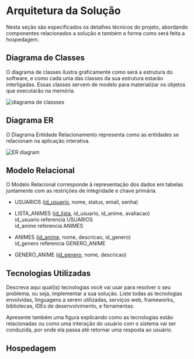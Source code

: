 # Arquitetura da Solução

Nesta seção são especificados os detalhes técnicos do projeto, abordando componentes relacionados a solução e também a forma como será feita a hospedagem.

## Diagrama de Classes

O diagrama de classes ilustra graficamente como será a estrutura do software, e como cada uma das classes da sua estrutura estarão interligadas. Essas classes servem de modelo para materializar os objetos que executarão na memória.

![diagrama de classses](https://user-images.githubusercontent.com/78181968/134985712-8d241f6a-02c6-48f6-9997-28878f8c0aaf.jpg)


## Diagrama ER

O Diagrama Entidade Relacionamento representa como as entidades se relacionam na aplicação interativa.

![ER diagram](https://user-images.githubusercontent.com/78181968/134986086-2ce88db3-6768-4e7e-be2d-ef91a7747e25.png)

## Modelo Relacional

O Modelo Relacional corresponde à representação dos dados em tabelas juntamente com as restrições de integridade e chave primária.

- USUARIOS (<u>id_usuario</u>, nome, status, email, senha)

- LISTA_ANIMES (<u>id_lista</u>, id_usuario, id_anime, avaliacao) <br>
    id_usuario referencia USUARIOS <br>
    id_anime referencia ANIMES

- ANIMES (<u>id_anime</u>, nome, descricao, id_genero)<br>
    id_genero referencia GENERO_ANIME

- GENERO_ANIME (<u>id_genero</u>, nome, descricao)

## Tecnologias Utilizadas

Descreva aqui qual(is) tecnologias você vai usar para resolver o seu problema, ou seja, implementar a sua solução. Liste todas as tecnologias envolvidas, linguagens a serem utilizadas, serviços web, frameworks, bibliotecas, IDEs de desenvolvimento, e ferramentas.

Apresente também uma figura explicando como as tecnologias estão relacionadas ou como uma interação do usuário com o sistema vai ser conduzida, por onde ela passa até retornar uma resposta ao usuário.

## Hospedagem


